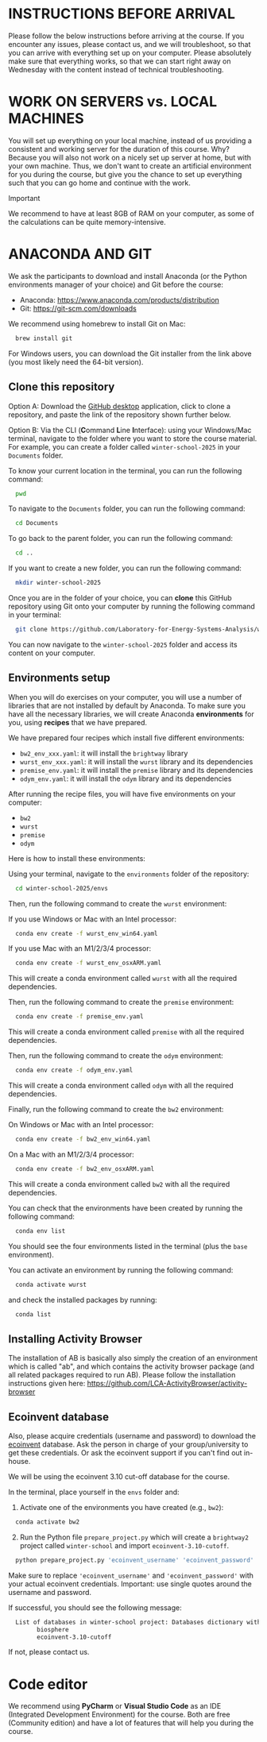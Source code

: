# INSTRUCTIONS BEFORE ARRIVAL

Please follow the below instructions before arriving at the course.
If you encounter any issues, please contact us, and we will troubleshoot, so that you can arrive with everything set 
up on your computer. Please absolutely make sure that everything works, so that we can start right away on Wednesday 
with the content instead of technical troubleshooting.


# WORK ON SERVERS vs. LOCAL MACHINES

You will set up everything on your local machine, instead of us providing a consistent and working server for 
the duration of this course. Why? Because you will also not work on a nicely set up server at home, but with 
your own machine. Thus, we don't want to create an artificial environment for you during the course, 
but give you the chance to set up everything such that you can go home and continue with the work.

> [!IMPORTANT]
> We recommend to have at least 8GB of RAM on your computer, as some of the calculations can 
> be quite memory-intensive.

# ANACONDA AND GIT

We ask the participants to download and install Anaconda (or the 
Python environments manager of your choice) and Git 
before the course:

- Anaconda: https://www.anaconda.com/products/distribution
- Git: https://git-scm.com/downloads

We recommend using homebrew to install Git on Mac:

```bash
  brew install git
```

For Windows users, you can download the Git installer from the link above (you most likely
need the 64-bit version).

## Clone this repository

Option A: Download the [GitHub desktop](https://desktop.github.com/download/) application, 
click to clone a repository, and paste the link of the repository shown further below.

Option B: Via the CLI (**C**ommand **L**ine **I**nterface): using your Windows/Mac terminal, 
navigate to the folder where you want to store the course material. For example, you can 
create a folder called `winter-school-2025` in your `Documents` folder. 

To know your current location in the terminal, you can run the following command:

```bash
  pwd
```

To navigate to the `Documents` folder, you can run the following command:

```bash
  cd Documents
```

To go back to the parent folder, you can run the following command:

```bash
  cd ..
```

If you want to create a new folder, you can run the following command:

```bash
  mkdir winter-school-2025
```

Once you are in the folder of your choice, you can **clone** this GitHub repository 
using Git onto your computer by running the following command in your terminal:

```bash
  git clone https://github.com/Laboratory-for-Energy-Systems-Analysis/winter-school-psi-2025.git
```

You can now navigate to the `winter-school-2025` folder and access its content on your computer.

## Environments setup

When you will do exercises on your computer, you will use a number of libraries
that are not installed by default by Anaconda. To make sure you have all the
necessary libraries, we will create Anaconda **environments** for you, using
**recipes** that we have prepared.

We have prepared four recipes which install five different environments:
- `bw2_env_xxx.yaml`: it will install the `brightway` library
- `wurst_env_xxx.yaml`: it will install the `wurst` library and its dependencies
- `premise_env.yaml`: it will install the `premise` library and its dependencies
- `odym_env.yaml`: it will install the `odym` library and its dependencies

After running the recipe files, you will have five environments on your computer:
- `bw2`
- `wurst`
- `premise`
- `odym`

Here is how to install these environments:

Using your terminal, navigate to the `environments` folder of the repository:

```bash
  cd winter-school-2025/envs
```

Then, run the following command to create the `wurst` environment:

If you use Windows or Mac with an Intel processor:

```bash
  conda env create -f wurst_env_win64.yaml
```

If you use Mac with an M1/2/3/4 processor:

```bash
  conda env create -f wurst_env_osxARM.yaml
```

This will create a conda environment called `wurst` with all the required dependencies.

Then, run the following command to create the `premise` environment:

```bash
  conda env create -f premise_env.yaml
```

This will create a conda environment called `premise` with all the required dependencies.

Then, run the following command to create the `odym` environment:

```bash
  conda env create -f odym_env.yaml
```

This will create a conda environment called `odym` with all the required dependencies.

Finally, run the following command to create the `bw2` environment:

On Windows or Mac with an Intel processor:


```bash
  conda env create -f bw2_env_win64.yaml
```

On a Mac with an M1/2/3/4 processor:

```bash
  conda env create -f bw2_env_osxARM.yaml
```

This will create a conda environment called `bw2` with all the required dependencies.

You can check that the environments have been created by running the following command:

```bash
  conda env list
```

You should see the four environments listed in the terminal (plus the `base` environment).

You can activate an environment by running the following command:

```bash
  conda activate wurst
```

and check the installed packages by running:

```bash
  conda list
```

## Installing Activity Browser

The installation of AB is basically also simply the creation of an environment which is called "ab", and which contains the activity browser package (and all related packages required to run AB). 
Please follow the installation instructions given here: https://github.com/LCA-ActivityBrowser/activity-browser

## Ecoinvent database

Also, please acquire credentials (username and password) to 
download the [ecoinvent](https://ecoinvent.org) database. Ask the person in charge of your group/university to get these credentials. 
Or ask the ecoinvent support if you can't find out in-house.

We will be using the ecoinvent 3.10 cut-off database for the course.

In the terminal, place yourself in the `envs` folder and:

1. Activate one of the environments you have created (e.g., `bw2`):

```bash
  conda activate bw2
```

2. Run the Python file `prepare_project.py` which will create a ``brightway2`` project called `winter-school` and import `ecoinvent-3.10-cutoff`.

```bash
  python prepare_project.py 'ecoinvent_username' 'ecoinvent_password'
```

Make sure to replace `'ecoinvent_username'` and `'ecoinvent_password'` with your actual ecoinvent credentials.
Important: use single quotes around the username and password.

If successful, you should see the following message:

```bash
  List of databases in winter-school project: Databases dictionary with 2 object(s):
        biosphere
        ecoinvent-3.10-cutoff
```

If not, please contact us.

# Code editor

We recommend using **PyCharm** or **Visual Studio Code** as an IDE (Integrated Development Environment) 
for the course. Both are free (Community edition) and have a lot of features that will 
help you during the course.
